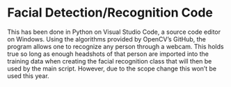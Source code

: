 # Facial Detection/Recognition Code
This has been done in Python on Visual Studio Code, a source code editor on Windows. Using the algorithms provided by OpenCV’s GitHub, the program allows one to recognize any person through a webcam. This holds true so long as enough headshots of that person are imported into the training data when creating the facial recognition class that will then be used by the main script. However, due to the scope change this won’t be used this year. 

